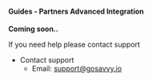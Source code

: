 #### Guides - Partners Advanced Integration

**Coming soon..**

If you need help please contact support 

- Contact support
    - Email: [support@gosavvy.io](support@gosavvy.io)